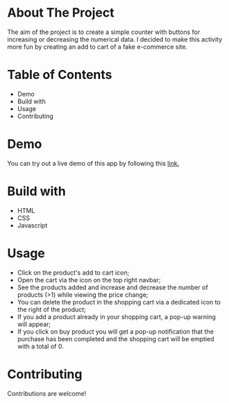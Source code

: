 # About The Project
The aim of the project is to create a simple counter with buttons for increasing or decreasing the numerical data. I decided to make this activity more fun by creating an add to cart of a fake e-commerce site.
# Table of Contents
- Demo
- Build with
- Usage
- Contributing
# Demo
You can try out a live demo of this app by following this [link.](https://e-commerce-beta-liard.vercel.app/)
# Build with
- HTML
- CSS
- Javascript
# Usage
- Click on the product's add to cart icon;
- Open the cart via the icon on the top right navbar;
- See the products added and increase and decrease the number of products (>1) while viewing the price change;
- You can delete the product in the shopping cart via a dedicated icon to the right of the product;
- If you add a product already in your shopping cart, a pop-up warning will appear;
- If you click on buy product you will get a pop-up notification that the purchase has been completed and the shopping cart will be emptied with a total of 0.
# Contributing
Contributions are welcome!

